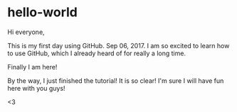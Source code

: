 # hello-world

Hi everyone,

This is my first day using GitHub. Sep 06, 2017.
I am so excited to learn how to use GitHub, which I already heard of for really a long time.

Finally I am here!


By the way, I just finished the tutorial! It is so clear! I'm sure I will have fun here with you guys!

<3
